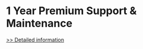 # 1 Year Premium Support & Maintenance
[>> Detailed information](https://secure.element5.com/esales/product.html?productid=300851147&affiliateid=200057808)